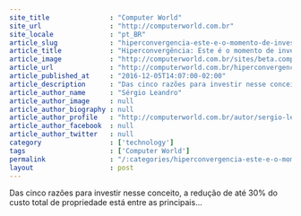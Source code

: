 ```yaml
---
site_title               : "Computer World"
site_url                 : "http://computerworld.com.br"
site_locale              : "pt_BR"
article_slug             : "hiperconvergencia-este-e-o-momento-de-investir"
article_title            : "Hiperconvergência: Este é o momento de investir"
article_image            : "http://computerworld.com.br/sites/beta.computerworld.com.br/files/news_articles/infraestrutura_0.jpg"
article_url              : "http://computerworld.com.br/hiperconvergencia-este-e-o-momento-de-investir"
article_published_at     : "2016-12-05T14:07:00-02:00"
article_description      : "Das cinco razões para investir nesse conceito, a redução de até 30% do custo total de propriedade está entre as principais..."
article_author_name      : "Sérgio Leandro"
article_author_image     : null
article_author_biography : null
article_author_profile   : "http://computerworld.com.br/autor/sergio-leandro"
article_author_facebook  : null
article_author_twitter   : null
category                 : ['technology']
tags                     : ['Computer World']
permalink                : "/:categories/hiperconvergencia-este-e-o-momento-de-investir/"
layout                   : post
---
```


Das cinco razões para investir nesse conceito, a redução de até 30% do custo total de propriedade está entre as principais...
